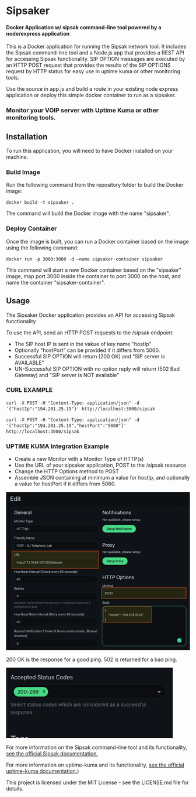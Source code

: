 # Sipsaker
#### Docker Application w/ sipsak command-line tool powered by a node/express application 


This is a Docker application for running the Sipsak network tool.  It includes the Sipsak command-line tool and a Node.js app that provides a REST API for accessing Sipsak functionality.  SIP OPTION messages are executed by an HTTP POST request that provides the results of the SIP OPTIONS request by HTTP status for easy use in uptime kuma or other monitoring tools.

Use the source in app.js and build a route in your existing node express application or deploy this simple docker container to run as a sipsaker.

### Monitor your VOIP server with Uptime Kuma or other monitoring tools.

## Installation
To run this application, you will need to have Docker installed on your machine.

### Build Image
Run the following command from the repository folder to build the Docker image:

```console
docker build -t sipsaker .
```
The command will build the Docker image with the name "sipsaker". 


### Deploy Container
Once the image is built, you can run a Docker container based on the image using the following command:
```console
docker run -p 3000:3000 -d —name sipsaker-container sipsaker
```

This command will start a new Docker container based on the "sipsaker" image, map port 3000 inside the container to port 3000 on the host, and name the container "sipsaker-container". 


## Usage
The Sipsaker Docker application provides an API for accessing Sipsak functionality

 To use the API, send an HTTP POST requests to the /sipsak endpoint:
* The SIP host IP is sent in the vakue of key name "hostIp"
* Optionally "hostPort" can be provided if it differs from 5060.
* Successful SIP OPTION will return (200 OK) and "SIP server is AVAILABLE"
* UN-Successful SIP OPTION with no option reply will return (502 Bad Gateway) and "SIP server is NOT available"

### CURL EXAMPLE
```console
curl -X POST -H "Content-Type: application/json" -d '{"hostIp":"194.201.25.19"}' http://localhost:3000/sipsak
```
```console
curl -X POST -H "Content-Type: application/json" -d '{"hostIp":"194.201.25.19","hostPort":"5080"}' http://localhost:3000/sipsak
```

### UPTIME KUMA Integration Example
* Create a new Monitor with a Monitor Type of HTTP(s)
* Use the URL of your sipsaker application,  POST to the /sipsak resource
* Change the HTTP Options method to POST
* Assemble JSON containing at minimum a value for hostIp, and optionally a value for hostPort if it differs from 5060.


![Kuma Dashboard Settings](/kuma-images/uptime-kuma1.png)

200 OK is the response for a good ping.  502 is returned for a bad ping.

![200 OK Value Accepted Range](/kuma-images/uptime-kuma2.png)



For more information on the Sipsak command-line tool and its functionality, [see the official Sipsak documentation.](https://github.com/nils-ohlmeier/sipsak)

For more information on uptime-kuma and its functionality, [see the official uptime-kuma documentation.](https://github.com/louislam/uptime-kuma))




This project is licensed under the MIT License - see the LICENSE.md file for details.
